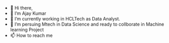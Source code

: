 - 👋 Hi there,
- 👀 I’m Ajay Kumar
- 🌱 I’m currently working in HCLTech as Data Analyst.
- 💞️ I’m persuing Mtech in Data Science and ready to collborate in Machine learning Project
- 📫 How to reach me 

<!---
ajay09senshi/ajay09senshi is a ✨ special ✨ repository because its `README.md` (this file) appears on your GitHub profile.
You can click the Preview link to take a look at your changes.
--->
